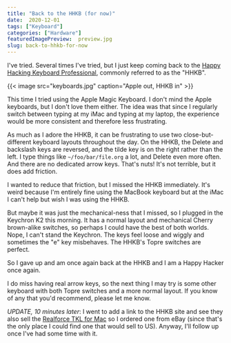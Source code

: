 ```yaml
---
title: "Back to the HHKB (for now)"
date:  2020-12-01
tags: ["Keyboard"]
categories: ["Hardware"]
featuredImagePreview:  preview.jpg
slug: back-to-hhkb-for-now
---
```


I've tried. Several times I've tried, but I just keep coming back to the 
[Happy Hacking Keyboard Professional](https://hhkeyboard.us/happyhacking/), commonly referred to as the "HHKB".

{{< image src="keyboards.jpg" caption="Apple out, HHKB in" >}}

This time I tried using the Apple Magic Keyboard. I don't mind the Apple keyboards, but I don't love them either. The idea was that since I regularly switch between typing at my iMac and typing at my laptop, the experience would be more consistent and therefore less frustrating. 

As much as I adore the HHKB, it can be frustrating to use two close-but-different keyboard layouts throughout the day. On the HHKB, the Delete and backslash keys are reversed, and the tilde key is on the right rather than the left. I type things like `~/foo/bar/file.org` a lot, and Delete even more often. And there are no dedicated arrow keys. That's nuts! It's not terrible, but it does add friction.

I wanted to reduce that friction, but I missed the HHKB immediately. It's weird because I'm entirely fine using the MacBook keyboard but at the iMac I can't help but wish I was using the HHKB.

But maybe it was just the mechanical-ness that I missed, so I plugged in the Keychron K2 this morning. It has a normal layout and mechanical Cherry brown-alike switches, so perhaps I could have the best of both worlds. Nope, I can't stand the Keychron. The keys feel loose and wiggly and sometimes the "e" key misbehaves. The HHKB's Topre switches are perfect.

So I gave up and am once again back at the HHKB and I am a Happy Hacker once again.

I do miss having real arrow keys, so the next thing I may try is some other keyboard with both Topre switches and a more normal layout. If you know of any that you'd recommend, please let me know.

*UPDATE, 10 minutes later*: I went to add a link to the HHKB site and see they also sell the [Realforce TKL for Mac](https://www.realforce.co.jp/en/products/R2TL-USVM-WH/) so I ordered one from eBay (since that's the only place I could find one that would sell to US). Anyway, I'll follow up once I've had some time with it.
